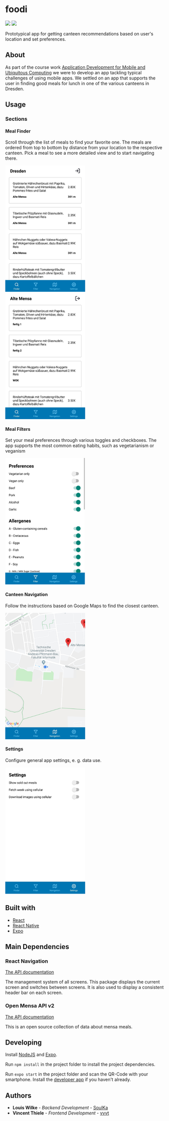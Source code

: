 # foodi

<img src="https://img.shields.io/badge/React-16.13.1-61DBFB.svg?logo=React" /> <img src="https://img.shields.io/badge/Expo-40.0.0-4630EB.svg?logo=Expo" />

Prototypical app for getting canteen recommendations based on user's location and set preferences.

## About

As part of the course work [Application Development for Mobile and Ubiquitous Computing](https://tu-dresden.de/ing/informatik/sya/professur-fuer-rechnernetze/studium/lehrveranstaltungen/lehrveranstaltungsdetails?ln=en&lv_id=48) we were to develop an app tackling typical challenges of using mobile apps. We settled on an app that supports the user in finding good meals for lunch in one of the various canteens in Dresden.  

## Usage

### Sections

#### Meal Finder

Scroll through the list of meals to find your favorite one. The meals are ordered from top to bottom by distance from your location to the respective canteen. Pick a meal to see a more detailed view and to start navigating there.



<img src="assets/screenshot-finder.jpg" height="400" />
<img src="assets/screenshot-in-canteen.jpg" height="400" />



#### Meal Filters

Set your meal preferences through various toggles and checkboxes. The app supports the most common eating habits, such as vegetarianism or veganism 



<img src="assets/screenshot-filter.jpg" height="400" />



#### Canteen Navigation

Follow the instructions based on Google Maps to find the closest canteen.



<img src="assets/screenshot-map.jpg" height="400" />



#### Settings

Configure general app settings, e. g. data use. 



<img src="assets/screenshot-settings.jpg" height="400" />

## Built with

* [React](https://reactjs.org/)
* [React Native](https://facebook.github.io/react-native/)
* [Expo](https://expo.io/)

## Main Dependencies

### React Navigation

[The API documentation](https://reactnavigation.org/docs/en/api-reference.html)

The management system of all screens. This package displays the current screen and switches between screens.
It is also used to display a consistent header bar on each screen.

### Open Mensa API v2

[The API documentation](https://doc.openmensa.org/api/v2/)

This is an open source collection of data about mensa meals.

## Developing

Install [NodeJS](https://nodejs.org/) and [Expo](https://docs.expo.io/versions/latest/get-started/installation/).

Run `npm install` in the project folder to install the project dependencies.

Run `expo start` in the project folder and scan the QR-Code with your smartphone. Install the [developer app](https://expo.io/tools#client) if you haven't already.

## Authors

* **Louis Wilke** - *Backend Development* - [SoulKa](https://github.com/SoulKa)
* **Vincent Thiele** - *Frontend Development* - [vvvt](https://github.com/vvvt)
